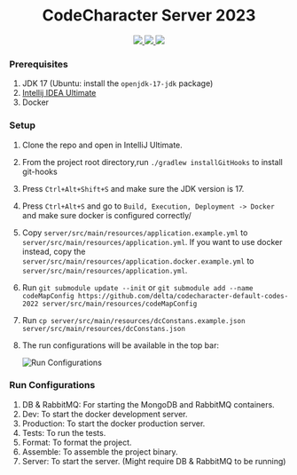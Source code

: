 <h1 align="center">CodeCharacter Server 2023</h1>

<p align="center">
  <a href="https://github.com/delta/codecharacter-server-2023/actions/workflows/ci.yml">
    <img src="https://github.com/delta/codecharacter-server-2023/actions/workflows/ci.yml/badge.svg"/>
  </a>
  <a href="https://github.com/delta/codecharacter-server-2023/actions/workflows/docs.yml">
    <img src="https://github.com/delta/codecharacter-server-2023/actions/workflows/docs.yml/badge.svg"/>
  </a>
  <a href="https://codecov.io/gh/delta/codecharacter-server-2023">
    <img src="https://codecov.io/gh/delta/codecharacter-server-2023/branch/main/graph/badge.svg"/>
  </a>
</p>

### Prerequisites
1. JDK 17 (Ubuntu: install the `openjdk-17-jdk` package)
2. [Intellij IDEA Ultimate](https://www.jetbrains.com/idea/download/#section=linux)
3. Docker

### Setup

1. Clone the repo and open in IntelliJ Ultimate.
2. From the project root directory,run ```./gradlew installGitHooks``` to install git-hooks
3. Press `Ctrl+Alt+Shift+S` and make sure the JDK version is 17.
4. Press `Ctrl+Alt+S` and go to `Build, Execution, Deployment -> Docker` and make sure docker is configured correctly/
5. Copy `server/src/main/resources/application.example.yml` to `server/src/main/resources/application.yml`. If you want to use docker instead, copy the `server/src/main/resources/application.docker.example.yml` to `server/src/main/resources/application.yml`.
6. Run `git submodule update --init` or `git submodule add --name codeMapConfig https://github.com/delta/codecharacter-default-codes-2022 server/src/main/resources/codeMapConfig`
7. Run `cp server/src/main/resources/dcConstans.example.json server/src/main/resources/dcConstans.json`
8. The run configurations will be available in the top bar:

   ![Run Configurations](https://i.imgur.com/pO2SrPd.png)

### Run Configurations

1. DB & RabbitMQ: For starting the MongoDB and RabbitMQ containers.
2. Dev: To start the docker development server.
3. Production: To start the docker production server.
4. Tests: To run the tests.
5. Format: To format the project.
6. Assemble: To assemble the project binary.
7. Server: To start the server. (Might require DB & RabbitMQ to be running)
